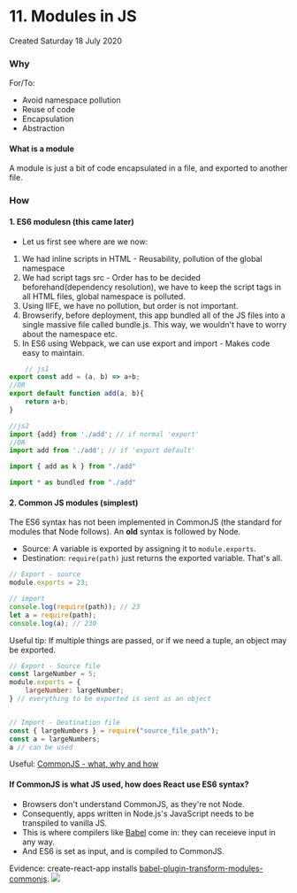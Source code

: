 # 11. Modules in JS
Created Saturday 18 July 2020

### Why
For/To:
* Avoid namespace pollution
* Reuse of code
* Encapsulation
* Abstraction


#### What is a module
A module is just a bit of code encapsulated in a file, and exported to another file.

### How
#### 1. ES6 modulesn (this came later)
* Let us first see where are we now:
1. We had inline scripts in HTML - Reusability, pollution of the global namespace
2. We had script tags src - Order has to be decided beforehand(dependency resolution), we have to keep the script tags in all HTML files, global namespace is polluted.
3. Using IIFE, we have no pollution, but order is not important.
4. Browserify, before deployment, this app bundled all of the JS files into a single massive file called bundle.js. This way, we wouldn't have to worry about the namespace etc.
5. In ES6 using Webpack, we can use export and import - Makes code easy to maintain.
```js
	// js1
export const add = (a, b) => a+b;
//OR
export default function add(a, b){
	return a+b;
}

//js2
import {add} from './add'; // if normal 'export'
//OR
import add from './add'; // if 'export default'

import { add as k } from "./add"

import * as bundled from "./add"
```

#### 2. Common JS modules (simplest)
The ES6 syntax has not been implemented in CommonJS (the standard for modules that Node follows). An **old** syntax is followed by Node.
* Source: A variable is exported by assigning it to `module.exports`.
* Destination: `require(path)` just returns the exported variable.
That's all.
```js
// Export - source
module.exports = 23;

// import
console.log(require(path)); // 23
let a = require(path);
console.log(a); // 230
```
Useful tip: If multiple things are passed, or if we need a tuple, an object may be exported.
```js
// Export - Source file
const largeNumber = 5;
module.exports = {
	largeNumber: largeNumber;
} // everything to be exported is sent as an object


// Import - Destination file
const { largeNumbers } = require("source_file_path");
const a = largeNumbers;
a // can be used
```
Useful: [CommonJS - what, why and how](https://medium.com/@cgcrutch18/commonjs-what-why-and-how-64ed9f31aa46)

#### If CommonJS is what JS used, how does React use ES6 syntax?

* Browsers don't understand CommonJS, as they're not Node. 
* Consequently, apps written in Node.js's JavaScript needs to be transpiled to vanilla JS. 
* This is where compilers like [Babel](2._ES5_and_ES6.md) come in: they can receieve input in any way.
* And ES6 is set as input, and is compiled to CommonJS.


Evidence: create-react-app installs [babel-plugin-transform-modules-commonjs](https://babeljs.io/docs/en/babel-plugin-transform-modules-commonjs).
![](pasted_image%2015.png)

